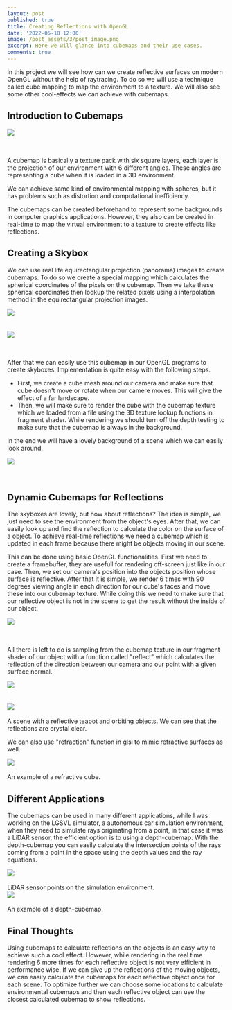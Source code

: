 ```yaml
---
layout: post
published: true
title: Creating Reflections with OpenGL
date: '2022-05-18 12:00'
image: /post_assets/3/post_image.png
excerpt: Here we will glance into cubemaps and their use cases.
comments: true
---
```

In this project we will see how can we create reflective surfaces on modern OpenGL without the help of raytracing. To do so we will use a technique called cube mapping to map the environment to a texture. We will also see some other cool-effects we can achieve with cubemaps.

## Introduction to Cubemaps

<div class="fig figcenter fighighlight">
  <img src="/post_assets/3/cubemap.gif">
  <div class="figcaption"><br><br>
  </div>
</div>

A cubemap is basically a texture pack with six square layers, each layer is the projection of our environment with 6 different angles. These angles are representing a cube when it is loaded in a 3D environment. 

We can achieve same kind of environmental mapping with spheres, but it has problems such as distortion and computational inefficiency. 

The cubemaps can be created beforehand to represent some backgrounds in computer graphics applications. However, they also can be created in real-time to map the virtual environment to a texture to create effects like reflections. 

## Creating a Skybox

We can use real life equirectangular projection (panorama) images to create cubemaps. To do so we create a special mapping which calculates the spherical coordinates of the pixels on the cubemap. Then we take these spherical coordinates then lookup the related pixels using a interpolation method in the equirectangular projection images.

<div class="fig figcenter fighighlight">
  <img src="/post_assets/3/hdr.png">
  <div class="figcaption"><br><br>
  </div>
</div>

<div class="fig figcenter fighighlight">
  <img src="/post_assets/3/tocubemap.png">
  <div class="figcaption"><br><br>
  </div>
</div>

After that we can easily use this cubemap in our OpenGL programs to create skyboxes. Implementation is quite easy with the following steps.
- First, we create a cube mesh around our camera and make sure that cube doesn't move or rotate when our camere moves. This will give the effect of a far landscape.
- Then, we will make sure to render the cube with the cubemap texture which we loaded from a file using the 3D texture lookup functions in fragment shader. While rendering we should turn off the depth testing to make sure that the cubemap is always in the background.

In the end we will have a lovely background of a scene which we can easily look around.

<div class="fig figcenter fighighlight">
  <img src="/post_assets/3/cubemaprotate.gif">
  <div class="figcaption"><br><br>
  </div>
</div>


## Dynamic Cubemaps for Reflections

The skyboxes are lovely, but how about reflections? The idea is simple, we just need to see the environment from the object's eyes. After that, we can easily look up and find the reflection to calculate the color on the surface of a object. To achieve real-time reflections we need a cubemap which is updated in each frame because there might be objects moving in our scene. 

This can be done using basic OpenGL functionalities. First we need to create a framebuffer, they are usefull for rendering off-screen just like in our case. Then, we set our camera's position into the objects position whose surface is reflective. After that it is simple, we render 6 times with 90 degrees viewing angle in each direction for our cube's faces and move these into our cubemap texture. While doing this we need to make sure that our reflective object is not in the scene to get the result without the inside of our object.

<div class="fig figcenter fighighlight">
  <img src="/post_assets/3/camcube.png">
  <div class="figcaption"><br><br>
  </div>
</div>

All there is left to do is sampling from the cubemap texture in our fragment shader of our object with a function called "reflect" which calculates the reflection of the direction between our camera and our point with a given surface normal.

<div class="fig figcenter fighighlight">
  <img src="/post_assets/3/reflect.jpg">
  <div class="figcaption"><br><br>
  </div>
</div>

<div class="fig figcenter fighighlight">
  <img src="/post_assets/3/reflection1.gif">
  <div class="figcaption"><br>A scene with a reflective teapot and orbiting objects. We can see that the reflections are crystal clear.<br>
  </div>
</div>

We can also use "refraction" function in glsl to mimic refractive surfaces as well.

<div class="fig figcenter fighighlight">
  <img src="/post_assets/3/refraction.png">
  <div class="figcaption"><br>An example of a refractive cube.<br>
  </div>
</div>

## Different Applications

The cubemaps can be used in many different applications, while I was working on the LGSVL simulator, a autonomous car simulation environment, when they need to simulate rays originating from a point, in that case it was a LiDAR sensor, the efficient option is to using a depth-cubemap. With the depth-cubemap you can easily calculate the intersection points of the rays coming from a point in the space using the depth values and the ray equations.

<div class="fig figcenter fighighlight">
  <img src="/post_assets/3/lgsvl.png">
  <div class="figcaption"><br>LiDAR sensor points on the simulation environment.<br>
  </div>
</div>

<div class="fig figcenter fighighlight">
  <img src="/post_assets/3/depth.png">
  <div class="figcaption"><br>An example of a depth-cubemap.<br>
  </div>
</div>


## Final Thoughts

Using cubemaps to calculate reflections on the objects is an easy way to achieve such a cool effect. However, while rendering in the real time rendering 6 more times for each reflective object is not very efficient in performance wise. If we can give up the reflections of the moving objects, we can easily calculate the cubemaps for each reflective object once for each scene. To optimize further we can choose some locations to calculate environmental cubemaps and then each reflective object can use the closest calculated cubemap to show reflections. 
